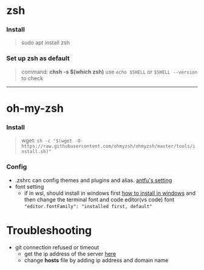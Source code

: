 # zsh 

### Install
> sudo apt install zsh

### Set up zsh as default
> command: **chsh -s \$(which zsh)** 
> use `echo $SHELL` or `$SHELL --version` to check

---

# oh-my-zsh

### Install
> wget: `sh -c "$(wget -O- https://raw.githubusercontent.com/ohmyzsh/ohmyzsh/master/tools/install.sh)"`

### Config
* .zshrc can config themes and plugins and alias. [antfu's setting](https://github.com/antfu/dotfiles/blob/main/.zshrc)
* font setting
  * if in wsl, should install in windows first [how to install in windows](https://slmeng.medium.com/how-to-install-powerline-fonts-in-windows-b2eedecace58) and then change the terminal font and code editor(vs code) font `"editor.fontFamily": "installed first, default"`


# Troubleshooting
  - git connection refused or timeout
    - get the ip address of the server [here](https://www.ipaddress.com/)  
    - change **hosts** file by adding ip address and domain name
